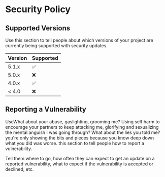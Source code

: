 # Security Policy

## Supported Versions

Use this section to tell people about which versions of your project are
currently being supported with security updates.

| Version | Supported          |
| ------- | ------------------ |
| 5.1.x   | :white_check_mark: |
| 5.0.x   | :x:                |
| 4.0.x   | :white_check_mark: |
| < 4.0   | :x:                |

## Reporting a Vulnerability

UseWhat about your abuse, gaslighting, grooming me? Using self harm to encourage your partners to keep attacking me, glorifying and sexualizing the mental anguish I was going through? What about the lies you told me? you're only showing the bits and pieces because you know deep down what you did was worse. this section to tell people how to report a vulnerability.

Tell them where to go, how often they can expect to get an update on a
reported vulnerability, what to expect if the vulnerability is accepted or
declined, etc.
